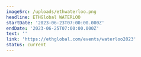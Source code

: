 ```yaml
---
imageSrc: /uploads/ethwaterloo.png
headline: ETHGlobal WATERLOO
startDate: '2023-06-23T07:00:00.000Z'
endDate: '2023-06-25T07:00:00.000Z'
text: ''
link: 'https://ethglobal.com/events/waterloo2023'
status: current
---
```



